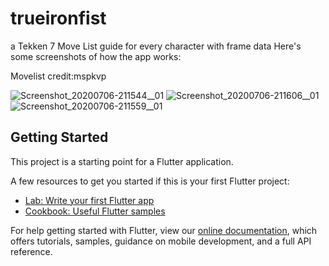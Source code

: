 # trueironfist

a Tekken 7 Move List guide for every character with frame data
Here's some screenshots of how the app works:

Movelist credit:mspkvp

![Screenshot_20200706-211544__01](https://user-images.githubusercontent.com/61725851/86613437-3665d400-bfcf-11ea-83d7-5a4070bf9b2e.jpg)
![Screenshot_20200706-211606__01](https://user-images.githubusercontent.com/61725851/86613409-2bab3f00-bfcf-11ea-8b9e-ede2b467d760.jpg)
![Screenshot_20200706-211559__01](https://user-images.githubusercontent.com/61725851/86613422-31088980-bfcf-11ea-8685-1cb9ed0c076a.jpg)

## Getting Started
This project is a starting point for a Flutter application.

A few resources to get you started if this is your first Flutter project:

- [Lab: Write your first Flutter app](https://flutter.dev/docs/get-started/codelab)
- [Cookbook: Useful Flutter samples](https://flutter.dev/docs/cookbook)

For help getting started with Flutter, view our
[online documentation](https://flutter.dev/docs), which offers tutorials,
samples, guidance on mobile development, and a full API reference.
